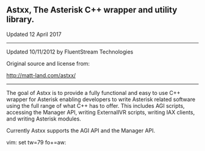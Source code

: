 Astxx, The Asterisk C++ wrapper and utility library.
---

Updated 12 April 2017

___

Updated 10/11/2012 by FluentStream Technologies

Original source and license from:

http://matt-land.com/astxx/
___


The goal of Astxx is to provide a fully functional and easy to use C++ wrapper 
for Asterisk enabling developers to write Asterisk related software using the 
full range of what C++ has to offer.  This includes AGI scripts, accessing the 
Manager API, writing ExternalIVR scripts, writing IAX clients, and writing 
Asterisk modules.

Currently Astxx supports the AGI API and the Manager API.

vim: set tw=79 fo+=aw:
